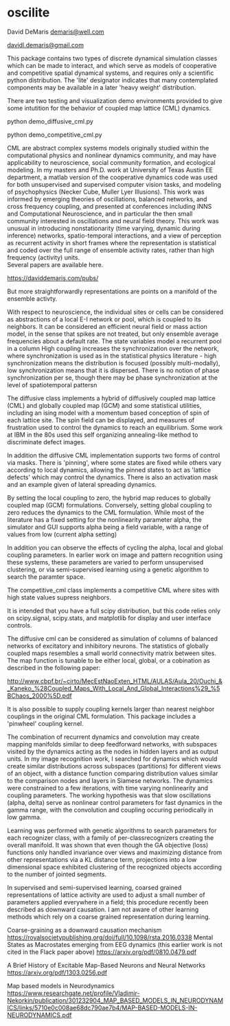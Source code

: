 # oscilite
David DeMaris
demaris@well.com

davidl.demaris@gmail.com

This package contains two types of discrete dynamical simulation classes which can be made to interact, and which serve as models of
cooperative and competitive spatial dynamical  systems, and requires only a scientific python distribution. The 'lite'
designator indicates that many contemplated components may be available in a later 'heavy weight' distribution.

There are two testing and visualization demo environments provided to give some intutition for the behavior of coupled map lattice
(CML) dynamics.

python demo_diffusive_cml.py

python demo_competitive_cml.py

CML are abstract complex systems models originally studied within the computational physics and nonlinear dynamics community,
and may have applicability to neuroscience, social community formation, and ecological modeling.  In my masters and Ph.D. work
at University of Texas Austin EE department, a matlab version of the cooperative dynamics code was used for both unsupervised and
supervised computer vision tasks, and modeling of psychophysics  (Necker Cube, Muller Lyer Illusions).
This work was informed by emerging theories of oscillations, balanced networks, and cross frequency coupling, and presented at conferences including INNS and Computational Neuroscience, and in particular the then small community interested in oscillations and neural field theory. This work was unusual in introducing nonstationarity (time varying, dynamic during inference) networks, spatio-temporal interactions, and a view of perception as recurrent activity in short frames where the representation is statistical and coded over the full range of ensemble activity rates, rather than high frequency (activity) units.  
Several papers are available here. 

https://daviddemaris.com/pubs/


But more straightforwardly representations are points on a manifold of the ensemble activty. 

With respect to neuroscience, the individual sites or cells can be considered as abstractions of a local E-I network
or pool, which is coupled to its neighbors. It can be considered an efficient neural field or mass action model, in the sense that spikes
are not treated, but only ensemble average frequencies about a default rate. The state variables model a recurrent pool in a column
High coupling increases the synchronization over the network, where synchronization is used as in the statistical physics literature - 
high synchronization means the distribution is focused (possibly multi-modally), low synchronization means that it is dispersed. 
There is no notion of phase synchronization per se, though there may be phase synchronization at the level of spatiotemporal pattersn 

The diffusive class implements a hybrid  of diffusively coupled map lattice (CML) and globally coupled map (GCM)
and some statistical utilities, including an ising model with a momentum based conception of spin of each lattice site.
The spin field can be displayed, and measures of frustration used to control the dynamics to reach an equilibrium.
Some work at IBM in the 80s used this self organizing annealing-like method to discriminate defect images. 

In addition the diffusive CML implementation supports two forms of control via masks.  There is 'pinning', where some states are
fixed while others vary according to local dynamics, allowing the pinned states to act as 'lattice defects' which may
control the dynamics.  There is also an activation mask and an example given of lateral spreading dynamics.

By setting the local coupling to zero, the hybrid map reduces to globally coupled map (GCM) formulations.
Conversely, setting global coupling to zero reduces the dynamics to the CML formulation.
While most of the literature has a fixed setting for the nonlinearity parameter alpha, the simulator and GUI supports
alpha being a field variable, with a range of values from low (current alpha setting)

In addition you can observe the effects of cycling the alpha, local and global coupling parameters. In earlier work
on image and pattern recognition using these systems, these parameters are varied to perform unsupervised clustering,
or via semi-supervised learning using a genetic algorithm to search the paramter space. 

The competitive_cml class implements a competitive CML where sites with high state values supress neighbors.

It is intended that you have a full scipy distribution, but this code relies only on scipy.signal, scipy.stats,
and matplotlib for display and user interface controls.

The diffusive cml can be considered as simulation of columns of balanced networks of excitatory and inhibitory neurons.
The statistics of globally coupled maps resembles a small world connectivity matrix between sites.
The map function is tunable to be either local, global, or a cobination as described in the following paper: 

http://www.cbpf.br/~cirto/MecEstNaoExten_HTML/AULAS/Aula_20/Ouchi_&_Kaneko_%28Coupled_Maps_With_Local_And_Global_Interactions%29_%5BChaos_2000%5D.pdf

It is also possible to supply coupling kernels larger than nearest neighbor couplings in the original CML formulation. 
This package includes a 'pinwheel' coupling kernel. 

The combination of recurrent dynamics and convolution may create mapping manifolds similar to deep feedforward networks,
with subspaces visited by the dynamics acting as the nodes in hidden layers and as output units. In my image recognition work,
I searched for dynamics which would create similar distributions across subspaces (partitions) for different views of an object,
with a distance function comparing distribution values similar to the comparison nodes and layers in Siamese networks.
The dynamics were constrained to a few iterations, with time varying nonlinearity and coupling parameters.
The working hypothesis was that slow oscillations (alpha, delta) serve as nonlinear control parameters for fast dynamics in the gamma range,
with the convolution and coupling occuring periodically in low gamma. 

Learning was performed with genetic algorithms to search parameters for each recognizer class, with a family of per-classrecognizers
creating the overall manifold.  It was shown that even though the GA objective (loss) functions only handled invariance over views and
maximizing distance from other representations via a KL distance term, projections into a low dimensional space exhibited clustering
of the recognized objects according to the number of jointed segments.

In supervised and semi-supervised learning, coarsed grained representations of lattice activity are used to adjust a small number of
parameters applied everywhere in a field; this procedure recently been described as downward causation.  I am not aware
of other learning methods which rely on a coarse grained representation during learning. 

Coarse-graining as a downward causation mechanism
https://royalsocietypublishing.org/doi/full/10.1098/rsta.2016.0338
Mental States as Macrostates emerging from EEG dynamics (this earlier work is not cited in the Flack paper above) 
https://arxiv.org/pdf/0810.0479.pdf

A Brief History of Excitable Map-Based Neurons and Neural Networks
https://arxiv.org/pdf/1303.0256.pdf

Map based models in Neurodynamics 
https://www.researchgate.net/profile/Vladimir-Nekorkin/publication/301232904_MAP_BASED_MODELS_IN_NEURODYNAMICS/links/5710e0c008ae68dc790ae7b4/MAP-BASED-MODELS-IN-NEURODYNAMICS.pdf

